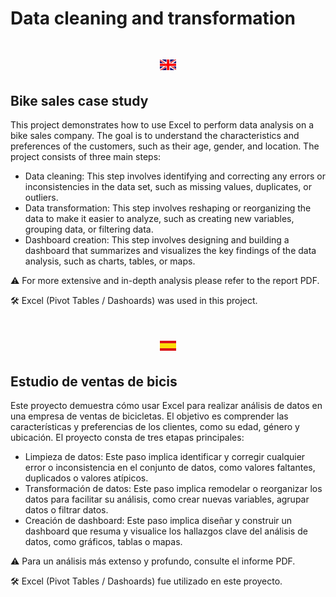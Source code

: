 # Data cleaning and transformation


<h1 align="center">
<img src="https://github.com/Karim-Medlej/Karim-Medlej/blob/main/gb.jpg" width="5%" height="5%">
</h1>

## Bike sales case study

This project demonstrates how to use Excel to perform data analysis on a bike sales company. The goal is to understand the characteristics and preferences of the customers, such as their age, gender, and location. The project consists of three main steps:

  - Data cleaning: This step involves identifying and correcting any errors or inconsistencies in the data set, such as missing values, duplicates, or outliers.
  - Data transformation: This step involves reshaping or reorganizing the data to make it easier to analyze, such as creating new variables, grouping data, or filtering data.
  - Dashboard creation: This step involves designing and building a dashboard that summarizes and visualizes the key findings of the data analysis, such as charts, tables, or maps.

⚠️ For more extensive and in-depth analysis please refer to the report PDF.

🛠️ Excel (Pivot Tables / Dashoards) was used in this project.


<h1 align="center">
<img src="https://github.com/Karim-Medlej/Karim-Medlej/blob/main/esp.jpg" width="5%" height="5%">
</h1>

## Estudio de ventas de bicis

Este proyecto demuestra cómo usar Excel para realizar análisis de datos en una empresa de ventas de bicicletas. El objetivo es comprender las características y preferencias de los clientes, como su edad, género y ubicación. El proyecto consta de tres etapas principales:

  - Limpieza de datos: Este paso implica identificar y corregir cualquier error o inconsistencia en el conjunto de datos, como valores faltantes, duplicados o valores atípicos.
  - Transformación de datos: Este paso implica remodelar o reorganizar los datos para facilitar su análisis, como crear nuevas variables, agrupar datos o filtrar datos.
  - Creación de dashboard: Este paso implica diseñar y construir un dashboard que resuma y visualice los hallazgos clave del análisis de datos, como gráficos, tablas o mapas.

⚠️ Para un análisis más extenso y profundo, consulte el informe PDF.

🛠️ Excel (Pivot Tables / Dashoards) fue utilizado en este proyecto.
